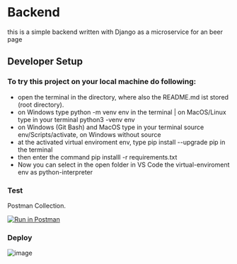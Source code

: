 # Backend

this is a simple backend written with Django as a microservice for an beer page

## Developer Setup

### To try this project on your local machine do following:

- open the terminal in the directory, where also the README.md ist stored (root directory).
- on Windows type python -m venv env in the terminal | on MacOS/Linux type in your terminal python3 -venv env
- on Windows (Git Bash) and MacOS type in your terminal source env/Scripts/activate, on Windows without source
- at the activated virtual enviroment env, type pip install --upgrade pip in the terminal
- then enter the command pip installl -r requirements.txt
- Now you can select in the open folder in VS Code the virtual-enviroment env as python-interpreter

### Test

Postman Collection.

[![Run in Postman](https://run.pstmn.io/button.svg)](https://www.postman.com/kuromicho/workspace/backend-ms-auth)

### Deploy

![image](https://drive.google.com/uc?export=view&id=1k616mAmFNKbjzotDqE8XJNaGXOcU8053)
